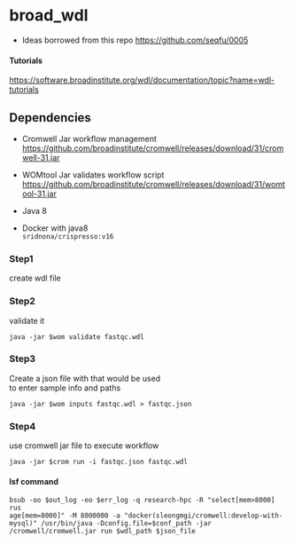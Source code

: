 # broad_wdl

* Ideas borrowed from this repo 
<https://github.com/seqfu/0005>

#### Tutorials
<https://software.broadinstitute.org/wdl/documentation/topic?name=wdl-tutorials>

## Dependencies 
 * Cromwell Jar workflow management  
 <https://github.com/broadinstitute/cromwell/releases/download/31/cromwell-31.jar>

 * WOMtool Jar validates workflow script  
 <https://github.com/broadinstitute/cromwell/releases/download/31/womtool-31.jar>

 * Java 8 

 * Docker with java8  
  `sridnona/crispresso:v16`



### Step1
create wdl file 

### Step2
validate it 
```{shell}
java -jar $wom validate fastqc.wdl
```

### Step3
Create a json file with that would be used  
to enter sample info and paths
```{shell}
java -jar $wom inputs fastqc.wdl > fastqc.json
```

### Step4
use cromwell jar file to execute workflow
```{shell}
java -jar $crom run -i fastqc.json fastqc.wdl
```
#### lsf command
```{shell}
bsub -oo $out_log -eo $err_log -q research-hpc -R "select[mem>8000] rus
age[mem=8000]" -M 8000000 -a "docker(sleongmgi/cromwell:develop-with-mysql)" /usr/bin/java -Dconfig.file=$conf_path -jar /cromwell/cromwell.jar run $wdl_path $json_file
```
